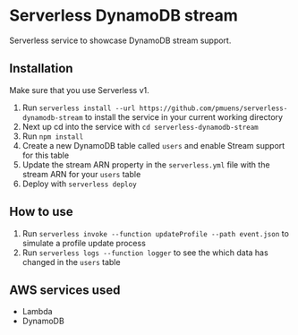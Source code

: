 # Serverless DynamoDB stream

Serverless service to showcase DynamoDB stream support.

## Installation

Make sure that you use Serverless v1.

1. Run `serverless install --url https://github.com/pmuens/serverless-dynamodb-stream` to install the service in your current working directory
2. Next up cd into the service with `cd serverless-dynamodb-stream`
3. Run `npm install`
4. Create a new DynamoDB table called `users` and enable Stream support for this table
5. Update the stream ARN property in the `serverless.yml` file with the stream ARN for your `users` table
6. Deploy with `serverless deploy`

## How to use

1. Run `serverless invoke --function updateProfile --path event.json` to simulate a profile update process
2. Run `serverless logs --function logger` to see the which data has changed in the `users` table

## AWS services used

- Lambda
- DynamoDB
